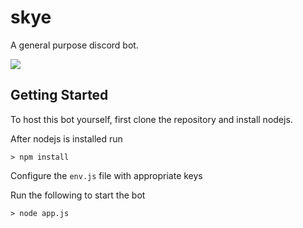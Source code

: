 # skye
A general purpose discord bot.

![](http://puu.sh/xWUZ6/42528d4aa1.png)

## Getting Started
To host this bot yourself, first clone the repository and install nodejs. 

After nodejs is installed run
```
> npm install
```

Configure the `env.js` file with appropriate keys

Run the following to start the bot
```
> node app.js
```

